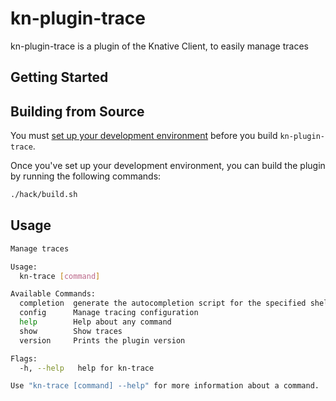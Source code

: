 # kn-plugin-trace

kn-plugin-trace is a plugin of the Knative Client, to easily manage traces

## Getting Started
 


## Building from Source

You must [set up your development environment](https://github.com/knative/client/blob/master/docs/DEVELOPMENT.md#prerequisites) before you build `kn-plugin-trace`.

Once you've set up your development environment, you can build the plugin by running the following commands:

``` bash
./hack/build.sh
```

## Usage


```sh
Manage traces

Usage:
  kn-trace [command]

Available Commands:
  completion  generate the autocompletion script for the specified shell
  config      Manage tracing configuration
  help        Help about any command
  show        Show traces
  version     Prints the plugin version

Flags:
  -h, --help   help for kn-trace

Use "kn-trace [command] --help" for more information about a command.
```
